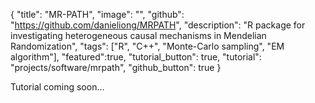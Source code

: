 {
  "title": "MR-PATH",
  "image": "",
  "github": "https://github.com/danieliong/MRPATH",
  "description": "R package for investigating heterogeneous causal mechanisms in Mendelian Randomization",
  "tags": ["R", "C++", "Monte-Carlo sampling", "EM algorithm"],
  "featured":true,
  "tutorial_button": true,
  "tutorial": "projects/software/mrpath",
  "github_button": true
}

Tutorial coming soon...